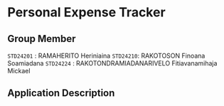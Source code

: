 # Personal Expense Tracker

## Group Member 
` STD24201 ` : RAMAHERITO Heriniaina
` STD24210 `: RAKOTOSON Finoana Soamiadana 
` STD24224 ` : RAKOTONDRAMIADANARIVELO Fitiavanamihaja Mickael

## Application Description 
